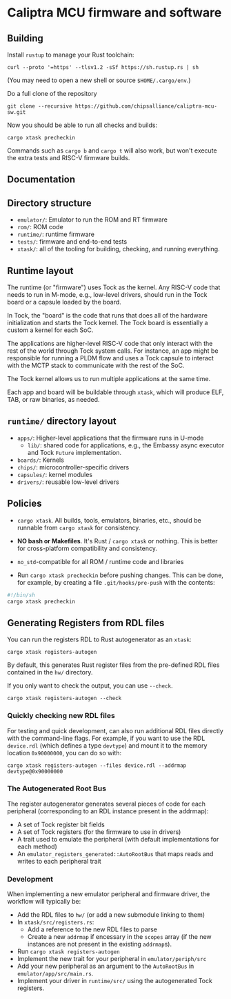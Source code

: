 # Caliptra MCU firmware and software

## Building

Install `rustup` to manage your Rust toolchain:

```shell
curl --proto '=https' --tlsv1.2 -sSf https://sh.rustup.rs | sh
```

(You may need to open a new shell or source `$HOME/.cargo/env`.)

Do a full clone of the repository

```shell
git clone --recursive https://github.com/chipsalliance/caliptra-mcu-sw.git
```

Now you should be able to run all checks and builds:

```shell
cargo xtask precheckin
```

Commands such as `cargo b` and `cargo t` will also work, but won't execute the extra tests and RISC-V firmware builds.

## Documentation

## Directory structure

* `emulator/`: Emulator to run the ROM and RT firmware
* `rom/`: ROM code
* `runtime/`: runtime firmware
* `tests/`: firmware and end-to-end tests
* `xtask/`: all of the tooling for building, checking, and running everything.

## Runtime layout

The runtime (or "firmware") uses Tock as the kernel. Any RISC-V code that needs to run in M-mode, e.g., low-level drivers, should run in the Tock board or a capsule loaded by the board.

In Tock, the "board" is the code that runs that does all of the hardware initialization and starts the Tock kernel. The Tock board is essentially a custom a kernel for each SoC.

The applications are higher-level RISC-V code that only interact with the rest of the world through Tock system calls. For instance, an app might be responsible for running a PLDM flow and uses a Tock capsule to interact with the MCTP stack to communicate with the rest of the SoC.

The Tock kernel allows us to run multiple applications at the same time.

Each app and board will be buildable through `xtask`, which will produce ELF, TAB, or raw binaries, as needed.

## `runtime/` directory layout

* `apps/`: Higher-level applications that the firmware runs in U-mode
  * `lib/`: shared code for applications, e.g., the Embassy async executor and Tock `Future` implementation.
* `boards/`: Kernels
* `chips/`: microcontroller-specific drivers
* `capsules/`: kernel modules
* `drivers/`: reusable low-level drivers

## Policies

- `cargo xtask`. All builds, tools, emulators, binaries, etc., should be runnable from `cargo xtask` for consistency.

- **NO bash or Makefiles**. It's Rust / `cargo xtask` or nothing. This is better for cross-platform compatibility and consistency.

- `no_std`-compatible for all ROM / runtime code and libraries

- Run `cargo xtask precheckin` before pushing changes. This can be done, for example, by creating a file `.git/hooks/pre-push` with the contents:

```bash
#!/bin/sh
cargo xtask precheckin
```

## Generating Registers from RDL files

You can run the registers RDL to Rust autogenerator as an `xtask`:

```shell
cargo xtask registers-autogen
```

By default, this generates Rust register files from the pre-defined RDL files contained in the `hw/` directory.

If you only want to check the output, you can use `--check`.

```shell
cargo xtask registers-autogen --check
```

### Quickly checking new RDL files

For testing and quick development, can also run additional RDL files directly with the command-line flags.
For example, if you want to use the RDL `device.rdl` (which defines a type `devtype`) and mount it to the memory location `0x90000000`, you can do so with:

```shell
cargo xtask registers-autogen --files device.rdl --addrmap devtype@0x90000000
```

### The Autogenerated Root Bus

The register autogenerator generates several pieces of code for each peripheral (corresponding to an RDL instance present in the addrmap):

* A set of Tock register bit fields
* A set of Tock registers (for the firmware to use in drivers)
* A trait used to emulate the peripheral (with default implementations for each method)
* An `emulator_registers_generated::AutoRootBus` that maps reads and writes to each peripheral trait

### Development

When implementing a new emulator peripheral and firmware driver, the workflow will typically be:

* Add the RDL files to `hw/` (or add a new submodule linking to them)
* In `xtask/src/registers.rs`:
  * Add a reference to the new RDL files to parse
  * Create a new `addrmap` if encessary in the `scopes` array (if the new instances are not present in the existing `addrmap`s).
* Run `cargo xtask registers-autogen`
* Implement the new trait for your peripheral in `emulator/periph/src`
* Add your new peripheral as an argument to the `AutoRootBus` in `emulator/app/src/main.rs`.
* Implement your driver in `runtime/src/` using the autogenerated Tock registers.